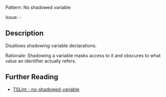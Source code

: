 Pattern: No shadowed variable

Issue: -

## Description

Disallows shadowing variable declarations.  
  
Rationale: Shadowing a variable masks access to it and obscures to what value an identifier actually refers.

## Further Reading

* [TSLint - no-shadowed-variable](https://palantir.github.io/tslint/rules/no-shadowed-variable)